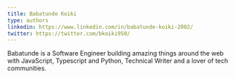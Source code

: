 ```yaml
---
title: Babatunde Koiki
type: authors
linkedin: https://www.linkedin.com/in/babatunde-koiki-2002/
twitter: https://twitter.com/bkoiki950/
---
```

Babatunde is a Software Engineer building amazing things around the web with JavaScript, Typescript and Python, Technical Writer and a lover of tech communities.